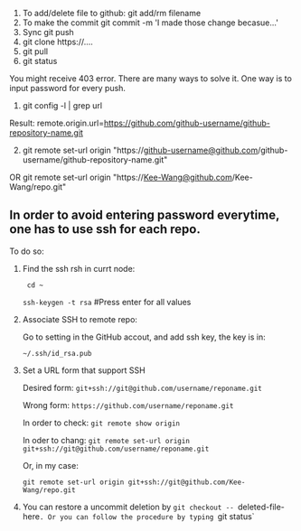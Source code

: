 1. To add/delete file to github:
git add/rm  filename
2. To  make the commit
git commit -m 'I made those change becasue...'
3. Sync
git push
4. git clone https://....
5. git pull
6. git status


You might receive 403 error. There are many ways to solve it. One way is to input password for every push.

1. git config -l | grep url

Result: remote.origin.url=https://github.com/github-username/github-repository-name.git

2. git remote set-url origin "https://github-username@github.com/github-username/github-repository-name.git"

OR git remote set-url origin "https://Kee-Wang@github.com/Kee-Wang/repo.git"


## In order to avoid entering password everytime, one has to use ssh for each repo.
To do so:

1. Find the ssh rsh in currt node:

	` cd ~`

	`ssh-keygen -t rsa`    #Press enter for all values

2. Associate SSH to remote repo:

	Go to setting in the GitHub accout, and add ssh key, the key is in:

	`~/.ssh/id_rsa.pub`

3. Set a URL form that support SSH

	Desired form: `git+ssh://git@github.com/username/reponame.git`

	Wrong form: `https://github.com/username/reponame.git`

	In order to check: `git remote show origin`

	In oder to chang: `git remote set-url origin git+ssh://git@github.com/username/reponame.git`

	Or, in my case: 

	`git remote set-url origin git+ssh://git@github.com/Kee-Wang/repo.git`

4. You can restore a uncommit deletion by `git checkout -- `deleted-file-here`. Or you can follow the procedure by typing `git status`

